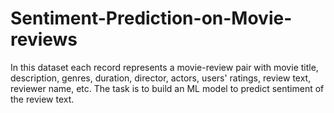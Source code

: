 # Sentiment-Prediction-on-Movie-reviews

In this dataset each record represents a movie-review pair with movie title, description, genres, duration, director, actors, users' ratings, review text, reviewer name, etc. The task is to build an ML model to predict sentiment of the review text.

